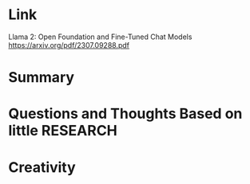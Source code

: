 Link
===============
<p>

Llama 2: Open Foundation and Fine-Tuned Chat Models
https://arxiv.org/pdf/2307.09288.pdf

</p>

Summary
===============
Questions and Thoughts Based on little RESEARCH
===============
Creativity
==============